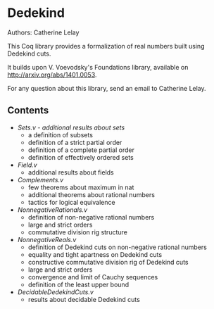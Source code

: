 Dedekind
===============

Authors: Catherine Lelay

This Coq library provides a formalization of real numbers built using
Dedekind cuts.

It builds upon V. Voevodsky's Foundations library, available on
http://arxiv.org/abs/1401.0053.

For any question about this library, send an email to Catherine Lelay.

## Contents

* *Sets.v - additional results about sets*
  * a definition of subsets
  * definition of a strict partial order
  * definition of a complete partial order
  * definition of effectively ordered sets
* *Field.v*
  * additional results about fields
* *Complements.v*
  * few theorems about maximum in nat
  * additional theorems about rational numbers
  * tactics for logical equivalence
* *NonnegativeRationals.v*
  * definition of non-negative rational numbers
  * large and strict orders
  * commutative division rig structure
* *NonnegativeReals.v*
  * definition of Dedekind cuts on non-negative rational numbers
  * equality and tight apartness on Dedekind cuts
  * constructive commutative division rig of Dedekind cuts
  * large and strict orders
  * convergence and limit of Cauchy sequences
  * definition of the least upper bound
* *DecidableDedekindCuts.v*
  * results about decidable Dedekind cuts 
  
